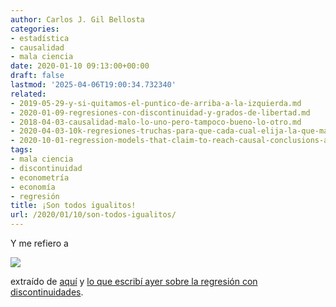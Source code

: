 ```yaml
---
author: Carlos J. Gil Bellosta
categories:
- estadística
- causalidad
- mala ciencia
date: 2020-01-10 09:13:00+00:00
draft: false
lastmod: '2025-04-06T19:00:34.732340'
related:
- 2019-05-29-y-si-quitamos-el-puntico-de-arriba-a-la-izquierda.md
- 2020-01-09-regresiones-con-discontinuidad-y-grados-de-libertad.md
- 2018-04-03-causalidad-malo-lo-uno-pero-tampoco-bueno-lo-otro.md
- 2020-04-03-10k-regresiones-truchas-para-que-cada-cual-elija-la-que-mas-le-cuadre.md
- 2020-10-01-regression-models-that-claim-to-reach-causal-conclusions-as-favoured-by-economists.md
tags:
- mala ciencia
- discontinuidad
- econometría
- economía
- regresión
title: ¡Son todos igualitos!
url: /2020/01/10/son-todos-igualitos/
---
```


Y me refiero a

![](/wp-uploads/2020/01/191219-tanita-fernandez-navia2.png#center)

extraído de [aquí](https://nadaesgratis.es/admin/seguro-de-desempleo-y-movilidad-geografica-evidencia-de-un-experimento-cuasi-natural) y [lo que escribí ayer sobre la regresión con discontinuidades](https://datanalytics.com/2020/01/09/regresiones-con-discontinuidad-y-grados-de-libertad/).